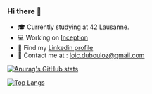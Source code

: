 ### Hi there 👋

- 🎓 Currently studying at 42 Lausanne.
- 💻 Working on [Inception](https://github.com/lulutalu/42_irc)
- 🤝 Find my [Linkedin profile](https://www.linkedin.com/in/lo%C3%AFc-dubouloz-1a36671b6/)
- 📧 Contact me at : loic.dubouloz@gmail.com

[![Anurag's GitHub stats](https://github-readme-stats.vercel.app/api?username=lulutalu&show_icons=true&hide=contribs,issues&theme=tokyonight)](https://github.com/anuraghazra/github-readme-stats)


[![Top Langs](https://github-readme-stats.vercel.app/api/top-langs/?username=lulutalu&layout=compact&theme=tokyonight)](https://github.com/anuraghazra/github-readme-stats)
